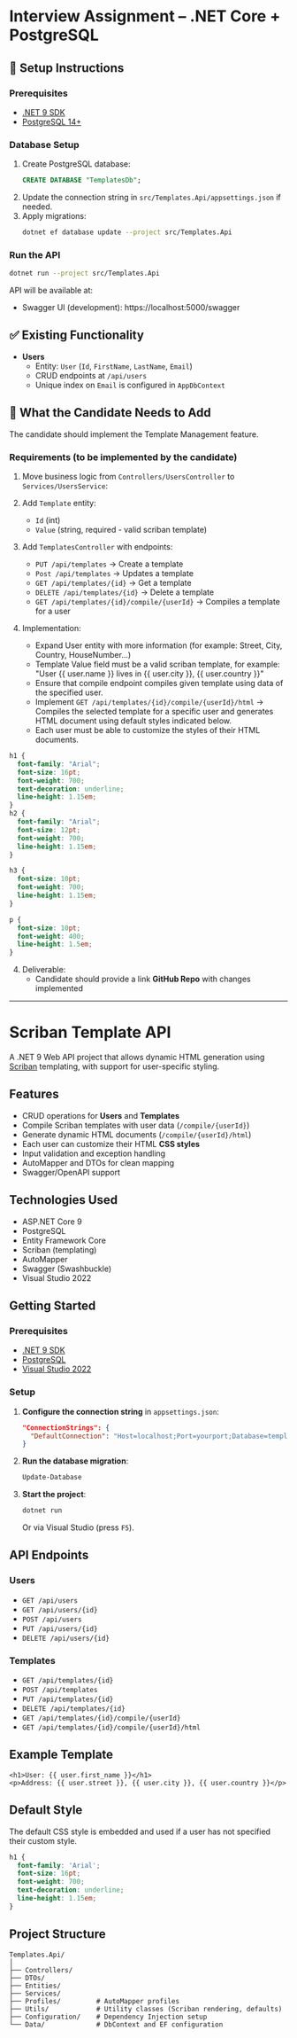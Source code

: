 # Interview Assignment – .NET Core + PostgreSQL

## 🚀 Setup Instructions

### Prerequisites
- [.NET 9 SDK](https://dotnet.microsoft.com/en-us/download)
- [PostgreSQL 14+](https://www.postgresql.org/download/)

### Database Setup
1. Create PostgreSQL database:
   ```sql
   CREATE DATABASE "TemplatesDb";
   ```
2. Update the connection string in `src/Templates.Api/appsettings.json` if needed.
3. Apply migrations:
   ```bash
   dotnet ef database update --project src/Templates.Api
   ```

### Run the API
```bash
dotnet run --project src/Templates.Api
```

API will be available at:
- Swagger UI (development): https://localhost:5000/swagger

## ✅ Existing Functionality
- **Users**
  - Entity: `User` (`Id`, `FirstName`, `LastName`, `Email`)
  - CRUD endpoints at `/api/users`
  - Unique index on `Email` is configured in `AppDbContext`

## 📝 What the Candidate Needs to Add
The candidate should implement the Template Management feature.

### Requirements (to be implemented by the candidate)
1. Move business logic from `Controllers/UsersController` to `Services/UsersService`:

2. Add `Template` entity:
   - `Id` (int)
   - `Value` (string, required - valid scriban template)

3. Add `TemplatesController` with endpoints:
   - `PUT /api/templates` → Create a template
   - `Post /api/templates` → Updates a template
   - `GET /api/templates/{id}` → Get a template
   - `DELETE /api/templates/{id}` → Delete a template
   - `GET /api/templates/{id}/compile/{userId}` → Compiles a template for a user

4. Implementation:
   - Expand User entity with more information (for example: Street, City, Country, HouseNumber...)
   - Template Value field must be a valid scriban template, for example: "User {{ user.name }} lives in {{ user.city }}, {{ user.country }}"
   - Ensure that compile endpoint compiles given template using data of the specified user.
   - Implement `GET /api/templates/{id}/compile/{userId}/html` → Compiles the selected template for a specific user and generates HTML document using default styles indicated below.
   - Each user must be able to customize the styles of their HTML documents.
  
```css
h1 {
  font-family: "Arial";
  font-size: 16pt;
  font-weight: 700;
  text-decoration: underline;
  line-height: 1.15em;
}
h2 {
  font-family: "Arial";
  font-size: 12pt;
  font-weight: 700;
  line-height: 1.15em;
}

h3 {
  font-size: 10pt;
  font-weight: 700;
  line-height: 1.15em;
}

p {
  font-size: 10pt;
  font-weight: 400;
  line-height: 1.5em;
}
```

4. Deliverable:
   - Candidate should provide a link **GitHub Repo** with changes implemented

---

# Scriban Template API

A .NET 9 Web API project that allows dynamic HTML generation using [Scriban](https://github.com/scriban/scriban) templating, with support for user-specific styling.

## Features

- CRUD operations for **Users** and **Templates**
- Compile Scriban templates with user data (`/compile/{userId}`)
- Generate dynamic HTML documents (`/compile/{userId}/html`)
- Each user can customize their HTML **CSS styles**
- Input validation and exception handling
- AutoMapper and DTOs for clean mapping
- Swagger/OpenAPI support

## Technologies Used

- ASP.NET Core 9
- PostgreSQL
- Entity Framework Core
- Scriban (templating)
- AutoMapper
- Swagger (Swashbuckle)
- Visual Studio 2022

## Getting Started

### Prerequisites

- [.NET 9 SDK](https://dotnet.microsoft.com/)
- [PostgreSQL](https://www.postgresql.org/)
- [Visual Studio 2022](https://visualstudio.microsoft.com/)

### Setup

1. **Configure the connection string** in `appsettings.json`:

    ```json
    "ConnectionStrings": {
      "DefaultConnection": "Host=localhost;Port=yourport;Database=template_db;Username=postgres;Password=yourpassword"
    }
    ```

2. **Run the database migration**:

    ```powershell
    Update-Database
    ```

3. **Start the project**:

    ```bash
    dotnet run
    ```

    Or via Visual Studio (press `F5`).

## API Endpoints

### Users

- `GET /api/users`
- `GET /api/users/{id}`
- `POST /api/users`
- `PUT /api/users/{id}`
- `DELETE /api/users/{id}`

### Templates

- `GET /api/templates/{id}`
- `POST /api/templates`
- `PUT /api/templates/{id}`
- `DELETE /api/templates/{id}`
- `GET /api/templates/{id}/compile/{userId}`
- `GET /api/templates/{id}/compile/{userId}/html`

## Example Template

```text
<h1>User: {{ user.first_name }}</h1>
<p>Address: {{ user.street }}, {{ user.city }}, {{ user.country }}</p>
```

## Default Style

The default CSS style is embedded and used if a user has not specified their custom style.

```css
h1 {
  font-family: 'Arial';
  font-size: 16pt;
  font-weight: 700;
  text-decoration: underline;
  line-height: 1.15em;
}
```

## Project Structure

```
Templates.Api/
│
├── Controllers/
├── DTOs/
├── Entities/
├── Services/
├── Profiles/         # AutoMapper profiles
├── Utils/            # Utility classes (Scriban rendering, defaults)
├── Configuration/    # Dependency Injection setup
└── Data/             # DbContext and EF configuration
```

